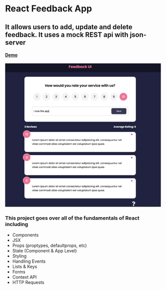 # React Feedback App

## It allows users to add, update and delete feedback. It uses a mock REST api with json-server

#### [Demo](https://beamish-phoenix-682975.netlify.app/)

![demo](./demo.png)

### This project goes over all of the fundamentals of React including

- Components
- JSX
- Props (proptypes, defaultprops, etc)
- State (Component & App Level)
- Styling
- Handling Events
- Lists & Keys
- Forms
- Context API
- HTTP Requests
